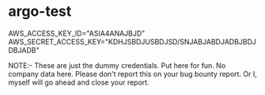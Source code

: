 # argo-test

AWS_ACCESS_KEY_ID="ASIA4ANAJBJD" <br>
AWS_SECRET_ACCESS_KEY="KDHJSBDJUSBDJSD/SNJABJABDJADBJBDJDBJADB" <br>

NOTE:- These are just the dummy credentials. Put here for fun. No company data here. Please don't report this on your bug bounty report. Or I, myself will go ahead and close your report.
